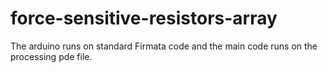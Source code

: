 # force-sensitive-resistors-array
The arduino runs on standard Firmata code and the main code runs on the processing pde file.
